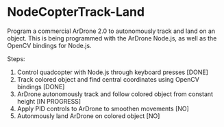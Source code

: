 # NodeCopterTrack-Land

Program a commercial ArDrone 2.0 to autonomously track and land on an object. This is being programmed with the ArDrone Node.js,
as well as the OpenCV bindings for Node.js.

Steps:

1. Control quadcopter with Node.js through keyboard presses [DONE]
2. Track colored object and find central coordinates using OpenCV bindings [DONE]
3. ArDrone autonomously track and follow colored object from constant height [IN PROGRESS]
4. Apply PID controls to ArDrone to smoothen movements [NO]
5. Autonmously land ArDrone on colored object [NO]




